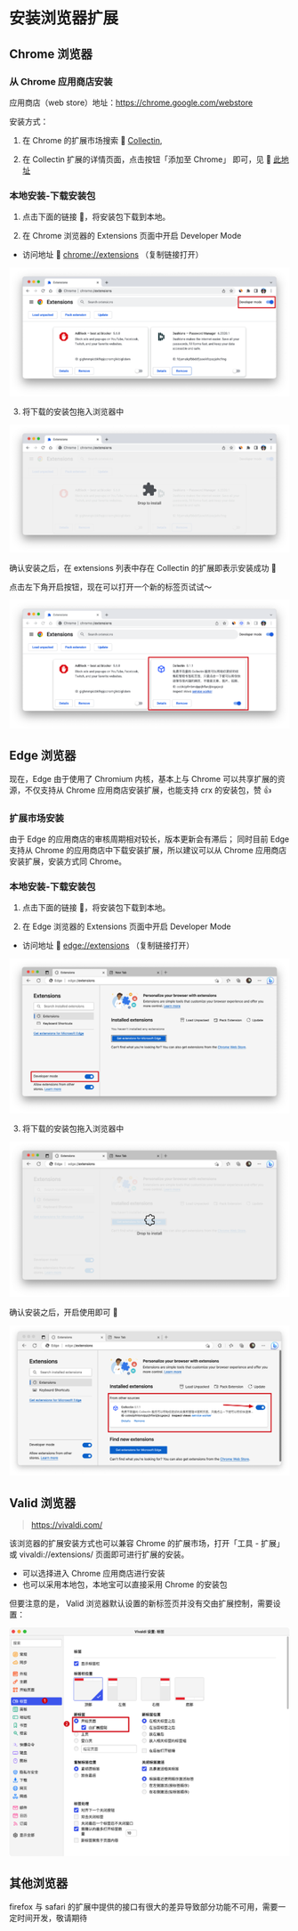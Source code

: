 <script setup>
import ImageLink from '../components/ImageLink.vue'
import chromeImg from "../assets/extension/logo-chrome.png"
import edgeImg from  "../assets/extension/logo-edge.png"

const extensionLinks = {
  chrome: "https://file.collectin.net/extensions/collectin-chrome-extension.crx",
  edge: "https://file.collectin.net/extensions/collectin-edge-extension.crx"
}

</script>

# 安装浏览器扩展

## Chrome 浏览器

### 从 Chrome 应用商店安装

应用商店（web store）地址：https://chrome.google.com/webstore

安装方式：

1. 在 Chrome 的扩展市场搜索 🔗 [Collectin](https://chrome.google.com/webstore/search/Collectin),

2. 在 Collectin 扩展的详情页面，点击按钮「添加至 Chrome」 即可，见 🔗 [此地址](https://chrome.google.com/webstore/detail/collectin/cobkdpfmbmdppijhflanjljkcgejecji)

### 本地安装-下载安装包

1. 点击下面的链接 🔗，将安装包下载到本地。

<ImageLink :link="extensionLinks.chrome" :img="chromeImg" text="Chrome 安装包" size=60 />

2. 在 Chrome 浏览器的 Extensions 页面中开启 Developer Mode

- 访问地址 🔗 <a href="chrome://extensions" >chrome://extensions</a> （复制链接打开）

<img src="../assets/extension/developer-mode.png" />

3. 将下载的安装包拖入浏览器中

<img src="../assets/extension/drop-to-install.png" />

确认安装之后，在 extensions 列表中存在 Collectin 的扩展即表示安装成功 👏

点击左下角开启按钮，现在可以打开一个新的标签页试试～

<img src="../assets/extension/add-success.png" />

## Edge 浏览器

现在，Edge 由于使用了 Chromium 内核，基本上与 Chrome 可以共享扩展的资源，不仅支持从 Chrome 应用商店安装扩展，也能支持 crx 的安装包，赞 👍

### 扩展市场安装

由于 Edge 的应用商店的审核周期相对较长，版本更新会有滞后；
同时目前 Edge 支持从 Chrome 的应用商店中下载安装扩展，所以建议可以从 Chrome 应用商店安装扩展，安装方式同 Chrome。

### 本地安装-下载安装包

1. 点击下面的链接 🔗，将安装包下载到本地。

<ImageLink :link="extensionLinks.edge" :img="edgeImg" text="Edge 安装包" size=60 />

2. 在 Edge 浏览器的 Extensions 页面中开启 Developer Mode

- 访问地址 🔗 <a href="edge://extensions" >edge://extensions</a> （复制链接打开）

<img src="../assets/extension/edge-developer-mode.png" />

3. 将下载的安装包拖入浏览器中

<img src="../assets/extension/edge-drop-to-install.png" />

确认安装之后，开启使用即可 👏

<img src="../assets/extension/edge-start-use.png" />

## Valid 浏览器

> https://vivaldi.com/

该浏览器的扩展安装方式也可以兼容 Chrome 的扩展市场，打开「工具 - 扩展」或 vivaldi://extensions/ 页面即可进行扩展的安装。

- 可以选择进入 Chrome 应用商店进行安装
- 也可以采用本地包，本地宝可以直接采用 Chrome 的安装包

但要注意的是， Valid 浏览器默认设置的新标签页并没有交由扩展控制，需要设置：

<img src="../assets/extension/vivaldi.png" />

## 其他浏览器

firefox 与 safari 的扩展中提供的接口有很大的差异导致部分功能不可用，需要一定时间开发，敬请期待
